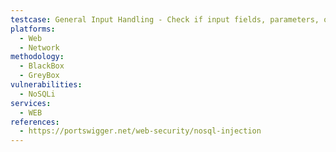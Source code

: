```yaml
---
testcase: General Input Handling - Check if input fields, parameters, or API request bodies in the Web (HTTP/HTTPS) service accept special characters (e.g., ', ", /, $, [, ], {, }) or NoSQL operators like $ne, $eq, $where, resulting in errors or altered behavior
platforms: 
  - Web
  - Network
methodology: 
  - BlackBox
  - GreyBox
vulnerabilities:
  - NoSQLi
services:
  - WEB
references:
  - https://portswigger.net/web-security/nosql-injection
---
```

